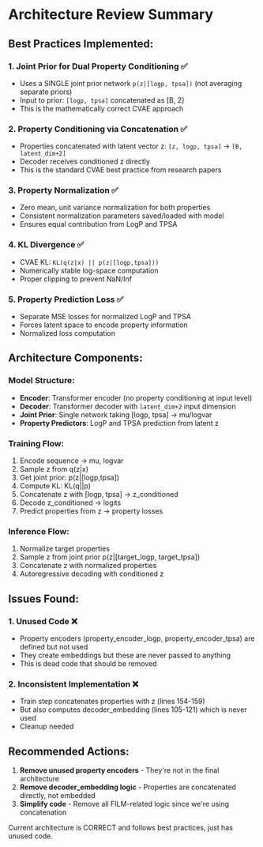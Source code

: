 # Architecture Review Summary

## Best Practices Implemented:

### 1. **Joint Prior for Dual Property Conditioning** ✅
- Uses a SINGLE joint prior network `p(z|[logp, tpsa])` (not averaging separate priors)
- Input to prior: `[logp, tpsa]` concatenated as [B, 2]
- This is the mathematically correct CVAE approach

### 2. **Property Conditioning via Concatenation** ✅
- Properties concatenated with latent vector z: `[z, logp, tpsa]` → `[B, latent_dim+2]`
- Decoder receives conditioned z directly
- This is the standard CVAE best practice from research papers

### 3. **Property Normalization** ✅
- Zero mean, unit variance normalization for both properties
- Consistent normalization parameters saved/loaded with model
- Ensures equal contribution from LogP and TPSA

### 4. **KL Divergence** ✅
- CVAE KL: `KL(q(z|x) || p(z|[logp,tpsa]))`
- Numerically stable log-space computation
- Proper clipping to prevent NaN/Inf

### 5. **Property Prediction Loss** ✅
- Separate MSE losses for normalized LogP and TPSA
- Forces latent space to encode property information
- Normalized loss computation

## Architecture Components:

### Model Structure:
- **Encoder**: Transformer encoder (no property conditioning at input level)
- **Decoder**: Transformer decoder with `latent_dim+2` input dimension
- **Joint Prior**: Single network taking [logp, tpsa] → mu/logvar
- **Property Predictors**: LogP and TPSA prediction from latent z

### Training Flow:
1. Encode sequence → mu, logvar
2. Sample z from q(z|x)
3. Get joint prior: p(z|[logp,tpsa])
4. Compute KL: KL(q||p)
5. Concatenate z with [logp, tpsa] → z_conditioned
6. Decode z_conditioned → logits
7. Predict properties from z → property losses

### Inference Flow:
1. Normalize target properties
2. Sample z from joint prior p(z|[target_logp, target_tpsa])
3. Concatenate z with normalized properties
4. Autoregressive decoding with conditioned z

## Issues Found:

### 1. **Unused Code** ❌
- Property encoders (property_encoder_logp, property_encoder_tpsa) are defined but not used
- They create embeddings but these are never passed to anything
- This is dead code that should be removed

### 2. **Inconsistent Implementation** ❌
- Train step concatenates properties with z (lines 154-159)
- But also computes decoder_embedding (lines 105-121) which is never used
- Cleanup needed

## Recommended Actions:

1. **Remove unused property encoders** - They're not in the final architecture
2. **Remove decoder_embedding logic** - Properties are concatenated directly, not embedded
3. **Simplify code** - Remove all FILM-related logic since we're using concatenation

Current architecture is CORRECT and follows best practices, just has unused code.
